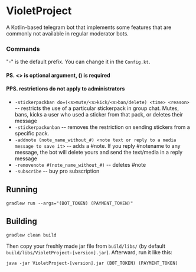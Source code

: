 # VioletProject
A Kotlin-based telegram bot that implements some features that are commonly not available in regular moderator bots.

### Commands
"-" is the default prefix. You can change it in the `Config.kt`.

#### PS. <> is optional argument, () is required
#### PPS. restrictions do not apply to administrators

- `-stickerpackban do=(<s>mute/<s>kick/<s>ban/delete) <time> <reason>` -- restricts the use of a particular stickerpack in group chat. Mutes, bans, kicks a user who used a sticker from that pack, or deletes their message
- `-stickerpackunban` -- removes the restriction on sending stickers from a specific pack.
- `-addnote (note_name_without_#) <note text or reply to a media message to save it>` -- adds a #note. If you reply #notename to any message, the bot will delete yours and send the text/media in a reply message
- `-removenote #(note_name_without_#)` -- deletes #note
- `-subscribe` -- buy pro subscription


## Running

```shell
gradlew run --args="(BOT_TOKEN) (PAYMENT_TOKEN)"
```

## Building

```shell
gradlew clean build
```

Then copy your freshly made jar file from `build/libs/` (by default `build/libs/VioletProject-[version].jar`). Afterward, run it like this:

```shell
java -jar VioletProject-[version].jar (BOT_TOKEN) (PAYMENT_TOKEN)
```
